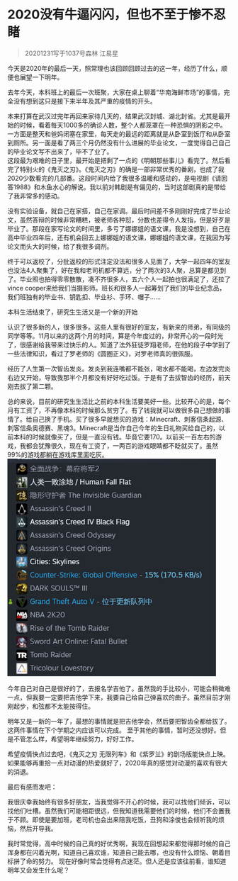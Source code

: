 # 2020没有牛逼闪闪，但也不至于惨不忍睹
> 20201231写于1037号森林
> 江易星

今天是2020年的最后一天，照常理也该回顾回顾过去的这一年，经历了什么，顺便也展望一下明年。

去年今天，本科班上的最后一次班聚，大家在桌上聊着“华南海鲜市场”的事情，完全没有想到这只是接下来半年及其严重的疫情的开头。   

本来打算在武汉过完年再回来家待几天的，结果武汉封城、湖北封省。尤其是最开始的时候，看着每天1000多的确诊人数，整个人都笼罩在一种恐惧的阴影之中。一方面是整天和爸妈闭塞在家里，每天走的最远的距离就是从卧室到饭厅和从卧室到厕所。另一面是看了两三个月仍然没有什么进展的毕业论文，一度觉得自己自己的毕业论文写不出来了，毕不了业了。    
这段最为艰难的日子里，最开始是把剩了一点的《明朝那些事儿》看完了。然后看完了特别火的《鬼灭之刃》。《鬼灭之刃》的确是一部非常优秀的番剧，也成了我2020少数看完的几部番。这段时间内给了我很多温暖和感动的，是电视剧《请回答1988》和木鱼水心的解说。我以前对韩剧是有偏见的，当时这部剧真的是带给了我非常多的感动。

没有实验设备，就自己在家搭，自己在家调。最后时间差不多刚刚好完成了毕业论文，虽然答辩的时候非常糟糕，被老师各种怼，分数也差得令人发指，但是好歹是毕业了。那段在家写论文的时间里，多亏了娜娜姐的语文课，我是没想到，自己在高中毕业四年后，还有机会回去上娜娜姐的语文课，娜娜姐的语文课，在我因为写论文而头大的时候，给了我很多调剂。

终于可以返校了，分批返校的形式注定没法和很多人见面了，大学一起四年的室友也没法4人聚集了，好在我和老司机都不算远，分了两次的3人聚，总算是都见到了。毕业照也拍得零零散散，凑不齐很多人，五六个人一起拍也很满足了，还拉了vince cooper来给我们当摄影师。班长和很多人一起筹划了我们的毕业纪念品，我们班独有的毕业书、钥匙扣、毕业衫、手环、帽子......

本科生活结束了，研究生生活又是一个新的开始

认识了很多新的人，很多很多。这些人里有很好的室友，有新来的师弟，有同级的同学等等。11月以来的这两个月的时间，算是今年度过的，非常开心的一段时光了，很感谢给我带来过快乐的人。知道了法外狂徒罗翔老师，在他的段子中学到了一些法律知识，看过了罗老师的《圆圈正义》，对罗老师真的很佩服。

经历了人生第一次智齿发炎。发炎到我连嘴都不能张，喝水都不能喝，左边发完炎右边又开始，导致我那半个月都没有好好吃过饭。于是有了去拔智齿的经历，前天刚去拔了第二颗。

总的来说，目前的研究生生活比之前的本科生活要美好一些。比较开心的是，每个月有工资了，不再像本科的时候那么贫穷了。有了钱我就可以做很多自己想做的事情了。给自己换了手机。买了很多早就想买的游戏：Minecraft、刺客信条起源、刺客信条奥德赛、黑魂3。Minecraft是当作自己今年的生日礼物买给自己的，以前本科的时候就像买了，但是一直没有钱。毕竟它要170。以前买一百左右的游戏，我都会犹豫很久，现在有工资了，一两百的游戏眼睛都不眨就买了。虽然99%的游戏都躺在游戏库里面吃灰。
![](images/2020-12-31-21-13-06.png)

今年自己对自己是很好的了，去报名学吉他了。虽然我的手比较小，可能会稍微难一点，但我要一定要把吉他学下来，我要自己给自己弹喜欢的曲子。虽然目前才刚刚起步，和弦都不太能按得住。

明年又是一新的一年了，最想的事情就是把吉他学会，然后要把智齿全都给拔了。这两件事情在下个学期之内应该可以完成。 至于其他的事情，暂时还没想好。但是不管怎么样，希望明年继续努力，好好工作。

希望疫情快点过去吧，《鬼灭之刃 无限列车》和《紫罗兰》的剧场版能快点上映。如果能够再重拾一点对动漫的热爱就好了，2020年真的感觉对动漫的喜欢有很大的消退。

最后有感而发吧：

我很庆幸我始终有很多好朋友，当我觉得不开心的时候，我可以找他们倾诉，可以找他们吐槽。虽然我们可能相距很远，但我知道我需要他们的时候，他们不会置我于不顾。即使是要加班，老司机也会出来陪我吃饭，丑狗和涂俊也会倾听我的烦恼，然后开导我。

我时常觉得，高中时候的自己真的好优秀啊，我现在回想起来都觉得那时候的自己浑身都在闪着光啊，知道自己喜欢谁，知道自己能去哪，也没有什么烦恼、朝着目标拼了命的努力。
现在好像时常会觉得有点迷茫。但人还是应该往前看，谁知道明年又会发生什么呢？
